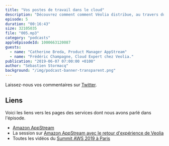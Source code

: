 ```yaml
---
title: "Vos postes de travail dans le cloud"
description: "Découvrez comment comment Véolia distribue, au travers du cloud, 210 applications à 850 collaborateurs.: En 2017, Veolia à décidé de rendre ses applications disponibles depuis n'importe où et n'importe quel appareil, via une simple connection Internet.  Dans ce cinquième épisode, nous revenons sur les détails de ce projet, depuis le prototype initial, jusqu'aux techniques d'optimisations financières pour minimiser les coûts."
episode: 5
duration: "00:16:43"
size: 32105035
file: "005.mp3"
category: "podcasts"
appleEpisodeId: 1000663120087
guests:
  - name: "Catherine Breda, Product Manager AppStream"
  - name: "Frédéric Champagne, Cloud Expert chez Veolia."
publication: "2019-06-07 07:00:00 +0100"
author: "Sébastien Stormacq"
background: "/img/podcast-banner-transparent.png"
---
```


Laissez-nous vos commentaires sur [Twitter](https://twitter.com/sebsto).

## Liens

Voici les liens vers les pages des services dont nous avons parlé dans l'épisode.

- [Amazon AppStream](https://aws.amazon.com/appstream2/)
- La session sur [Amazon AppStream avec le retour d'expérience de Veolia](https://www.youtube.com/watch?v=EaocBpdmoSA)
- Toutes les vidéos du [Summit AWS 2019 à Paris](https://www.youtube.com/playlist?list=PLL_L4MF1Z7JXx8qRk3bISMG29Zc7k2mDE)